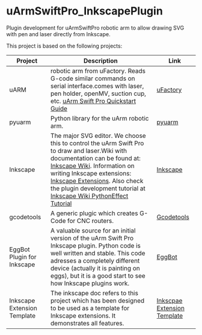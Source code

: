 # uArmSwiftPro_InkscapePlugin
Plugin development for uArmSwiftPro robotic arm to allow drawing SVG with pen and laser directly from Inkscape.

This project is based on the following projects:

| Project                    | Description                                                                                                                                                                                                                                                                                                                                      | Link                                                      |
|----------------------------|--------------------------------------------------------------------------------------------------------------------------------------------------------------------------------------------------------------------------------------------------------------------------------------------------------------------------------------------------|-----------------------------------------------------------|
| uARM                       | robotic arm from uFactory. Reads G-code similar commands on serial interface.comes with laser, pen holder, openMV, suction cup, etc.  [uArm Swift Pro Quickstart Guide](http://download.ufactory.cc/docs/en/uArm-Swift-Pro-Quick-Start-Guide-1.0.pdf)                                                                                              | [uFactory](http://ufactory.cc/#/en/support/)              |
| pyuarm                     | Python library for the uArm robotic arm.                                                                                                                                                                                                                                                                                                         | [pyuarm](https://pyuarm.readthedocs.io/en/dev/index.html) |
| Inkscape                   | The major SVG editor. We choose this to control the uArm Swift Pro to draw and laser.Wiki with documentation can be found at: [Inkscape Wiki](http://wiki.inkscape.org/wiki/index.php/Inkscape). Information on writing Inkscape extensions: [Inkscape Extensions](https://inkscape.org/en/develop/extensions/). Also check the plugin development tutorial at [Inkscape Wiki PythonEffect Tutorial](http://wiki.inkscape.org/wiki/index.php/PythonEffectTutorial) | [Inkscape](https://inkscape.org/en/)                      |
| gcodetools                 | A generic plugic which creates G-Code for CNC routers.                                                                                                                                                                                                                                                                                           | [Gcodetools](http://www.cnc-club.ru/gcodetools)           |
| EggBot Plugin for Inkscape | A valuable source for an initial version of the uArm Swift Pro Inkscape plugin. Python code is well written and stable. This code adresses a completely different device (actually it is painting on eggs), but it is a good start to see how Inkscape plugins work.                                                                             |  [EggBot](http://egg-bot.com/)                            |
| Inkscape Extension Template | The inkscape doc refers to this project which has been designed to be used as a template for Inkscape extensions. It demonstrates all features. | [Inkscpae Extension Template](https://github.com/Neon22/inkscape_extension_template) |
